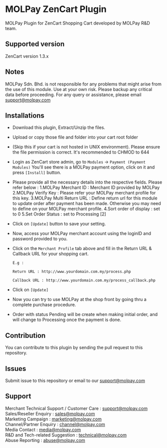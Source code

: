 MOLPay ZenCart Plugin
===============

MOLPay Plugin for ZenCart Shopping Cart developed by MOLPay R&D team.


Supported version
-----------------

ZenCart version 1.3.x


Notes
-----

MOLPay Sdn. Bhd. is not responsible for any problems that might arise from the use of this module. 
Use at your own risk. Please backup any critical data before proceeding. For any query or 
assistance, please email support@molpay.com 


Installations
-------------

- Download this plugin, Extract/Unzip the files. 

- Upload or copy those file and folder into your cart root folder

- (Skip this if your cart is not hosted in UNIX environment). 
Please ensure the file permission is correct. It's recommended to CHMOD to 644

- Login as ZenCart store admin, go to `Modules` -> `Payment (Payment Modules)`
    You'll see there is a MOLPay payment option, click on it and press `[Install]` button.

- Please provide all the necessary details into the respective fields. Please refer below :
    1.MOLPay Merchant ID : Merchant ID provided by MOLPay
    2.MOLPay Verify Key : Please refer your MOLPay merchant profile for this key.
    3.MOLPay Multi Return URL : Define return url for this module to update order after payment has been made.
     Otherwise you may need to define on your MOLPay merchant profile.
    4.Sort order of display : set to 0
    5.Set Order Status : set to Processing [2]

- Click on `[Update]` button to save your setting.

- Now, access your MOLPay merchant account using the loginID and password provided to you.

- Click on the `Merchant Profile` tab above and fill in the Return URL & Callback URL for your shopping cart.

    `E.g :`

    `Return URL : http://www.yourdomain.com.my/process.php`

    `Callback URL : http://www.yourdomain.com.my/process_callback.php`

- Click on `[Update]`

- Now you can try to use MOLPay at the shop front by going thru a complete purchase procedure.
 
- Order with status Pending will be create when making initial order, and will change to Processing once the payment is done.


Contribution
------------

You can contribute to this plugin by sending the pull request to this repository.


Issues
------------

Submit issue to this repository or email to our support@molpay.com


Support
-------

Merchant Technical Support / Customer Care : support@molpay.com <br>
Sales/Reseller Enquiry : sales@molpay.com <br>
Marketing Campaign : marketing@molpay.com <br>
Channel/Partner Enquiry : channel@molpay.com <br>
Media Contact : media@molpay.com <br>
R&D and Tech-related Suggestion : technical@molpay.com <br>
Abuse Reporting : abuse@molpay.com
